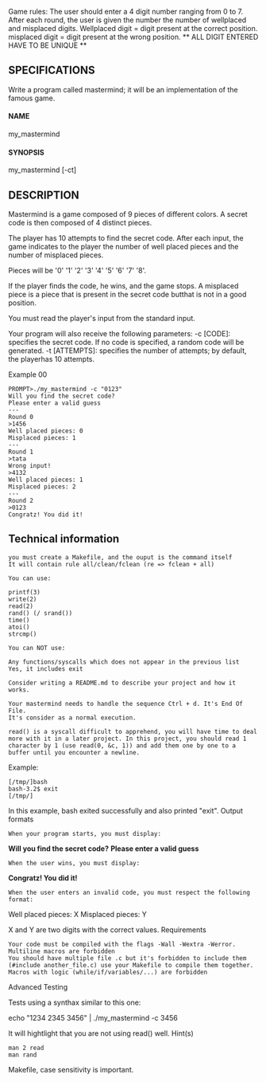Game rules:
The user should enter a 4 digit number ranging from 0 to 7.
After each round, the user is given the number the number of wellplaced and misplaced digits.
Wellplaced digit = digit present at the correct position.
misplaced digit = digit present at the wrong position.
** ALL DIGIT ENTERED HAVE TO BE UNIQUE **

## SPECIFICATIONS

Write a program called mastermind; it will be an implementation of the famous game.
#### NAME

my_mastermind

#### SYNOPSIS

my_mastermind [-ct]

## DESCRIPTION

Mastermind is a game composed of 9 pieces of different colors.
A secret code is then composed of 4 distinct pieces.

The player has 10 attempts to find the secret code.
After each input, the game indicates to the player the number of well placed pieces and the number of misplaced pieces.

Pieces will be '0' '1' '2' '3' '4' '5' '6' '7' '8'.

If the player finds the code, he wins, and the game stops.
A misplaced piece is a piece that is present in the secret code butthat is not in a good position.

You must read the player's input from the standard input.

Your program will also receive the following parameters:
-c [CODE]: specifies the secret code. If no code is specified, a random code will be generated.
-t [ATTEMPTS]: specifies the number of attempts; by default, the playerhas 10 attempts.

Example 00
```
PROMPT>./my_mastermind -c "0123"
Will you find the secret code?
Please enter a valid guess
---
Round 0
>1456
Well placed pieces: 0
Misplaced pieces: 1
---
Round 1
>tata
Wrong input!
>4132
Well placed pieces: 1
Misplaced pieces: 2
---
Round 2
>0123
Congratz! You did it!
```

## Technical information

    you must create a Makefile, and the ouput is the command itself
    It will contain rule all/clean/fclean (re => fclean + all)

    You can use:

    printf(3)
    write(2)
    read(2)
    rand() (/ srand())
    time()
    atoi()
    strcmp()

    You can NOT use:

    Any functions/syscalls which does not appear in the previous list
    Yes, it includes exit

    Consider writing a README.md to describe your project and how it works.

    Your mastermind needs to handle the sequence Ctrl + d. It's End Of File.
    It's consider as a normal execution.

    read() is a syscall difficult to apprehend, you will have time to deal more with it in a later project. In this project, you should read 1 character by 1 (use read(0, &c, 1)) and add them one by one to a buffer until you encounter a newline.

Example:
```
[/tmp/]bash
bash-3.2$ exit
[/tmp/]
```
In this example, bash exited successfully and also printed "exit".
Output formats

    When your program starts, you must display:

**Will you find the secret code?**
**Please enter a valid guess**

    When the user wins, you must display:

**Congratz! You did it!**

    When the user enters an invalid code, you must respect the following format:

Well placed pieces: X
Misplaced pieces: Y

X and Y are two digits with the correct values.
Requirements

    Your code must be compiled with the flags -Wall -Wextra -Werror.
    Multiline macros are forbidden
    You should have multiple file .c but it's forbidden to include them (#include another_file.c) use your Makefile to compile them together.
    Macros with logic (while/if/variables/...) are forbidden

Advanced Testing

Tests using a synthax similar to this one:

echo "1234
2345
3456" | ./my_mastermind -c 3456

It will hightlight that you are not using read() well.
Hint(s)

    man 2 read
    man rand

Makefile, case sensitivity is important.
